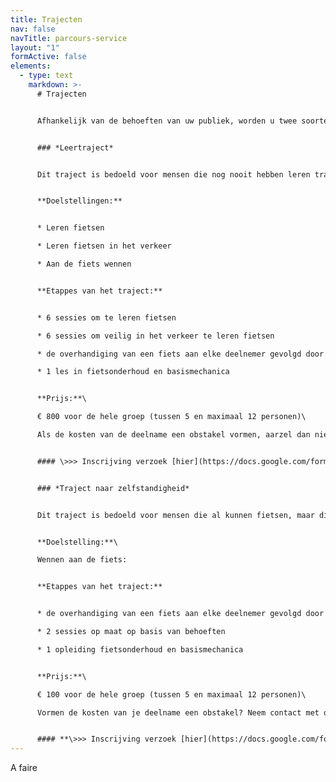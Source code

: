 ```yaml
---
title: Trajecten
nav: false
navTitle: parcours-service
layout: "1"
formActive: false
elements:
  - type: text
    markdown: >-
      # Trajecten


      Afhankelijk van de behoeften van uw publiek, worden u twee soorten ondersteuning aangeboden. Als u zich wilt aanmelden voor deelname aan het project, kies dan het traject die u interesseert en vul het bijbehorende formulier in.


      ### *Leertraject*


      Dit traject is bedoeld voor mensen die nog nooit hebben leren trappen.


      **Doelstellingen:**


      * Leren fietsen

      * Leren fietsen in het verkeer

      * Aan de fiets wennen


      **Etappes van het traject:**


      * 6 sessies om te leren fietsen

      * 6 sessies om veilig in het verkeer te leren fietsen

      * de overhandiging van een fiets aan elke deelnemer gevolgd door een opleiding fietsen in het verkeer

      * 1 les in fietsonderhoud en basismechanica


      **Prijs:**\

      € 800 voor de hele groep (tussen 5 en maximaal 12 personen)\

      Als de kosten van de deelname een obstakel vormen, aarzel dan niet om contact met ons op te nemen en dan zoeken we samen naar een oplossing.


      #### \>>> Inscrijving verzoek [hier](https://docs.google.com/forms/d/e/1FAIpQLSfUZG9idqEHy4TLxdLb6C-Hb9IJngMaG9PR7wDTUd3BPD9WqA/viewform) <<<


      ### *Traject naar zelfstandigheid*


      Dit traject is bedoeld voor mensen die al kunnen fietsen, maar die zich in een precaire mobiliteitssituatie  bevinden en die vooral een fiets ter beschikking nodig hebben. Het traject is als volgt samengesteld:


      **Doelstelling:**\

      Wennen aan de fiets:


      **Etappes van het traject:**


      * de overhandiging van een fiets aan elke deelnemer gevolgd door een opleiding fietsen in het verkeer

      * 2 sessies op maat op basis van behoeften

      * 1 opleiding fietsonderhoud en basismechanica


      **Prijs:**\

      € 100 voor de hele groep (tussen 5 en maximaal 12 personen)\

      Vormen de kosten van je deelname een obstakel? Neem contact met ons op en samen zoeken we naar een oplossing.


      #### **\>>> Inscrijving verzoek [hier](https://docs.google.com/forms/d/e/1FAIpQLSfDXdj8sUn8bQgjkmfj-jGmC2k74P9LHzPGz2UhqqQ5sDeXiA/viewform) <<<**[](https://www.velosolidaire.brussels/contact.nl)
---
```

 A faire
